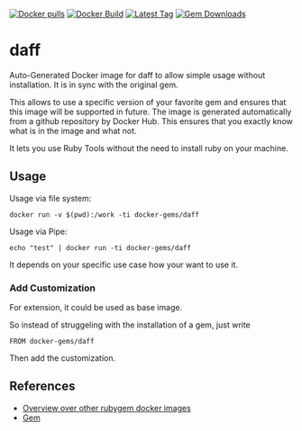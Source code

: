 [![Docker pulls](https://img.shields.io/docker/pulls/rubygem/daff.svg)](https://hub.docker.com/r/rubygem/daff/)
[![Docker Build](https://img.shields.io/docker/automated/rubygem/daff.svg)](https://hub.docker.com/r/rubygem/daff/)
[![Latest Tag](https://img.shields.io/github/tag/docker-rubygem/daff.svg)](https://hub.docker.com/r/rubygem/daff/)
[![Gem Downloads](https://img.shields.io/gem/dt/daff.svg)](https://rubygems.org/gems/daff/)
# daff

Auto-Generated Docker image for daff to allow simple usage without installation.
It is in sync with the original gem.

This allows to use a specific version of your favorite gem and ensures that this image will be supported in future.
The image is generated automatically from a github repository by Docker Hub.
This ensures that you exactly know what is in the image and what not.

It lets you use Ruby Tools without the need to install ruby on your machine.

## Usage

Usage via file system:

`docker run -v $(pwd):/work -ti docker-gems/daff`

Usage via Pipe:

`echo "test" | docker run -ti docker-gems/daff`

It depends on your specific use case how your want to use it.

### Add Customization

For extension, it could be used as base image.

So instead of struggeling with the installation of a gem, just write

`FROM docker-gems/daff`

Then add the customization.

## References

 - [Overview over other rubygem docker images](https://github.com/thinkbot/docker-rubygem)
 - [Gem](https://rubygems.org/gems/daff/)
